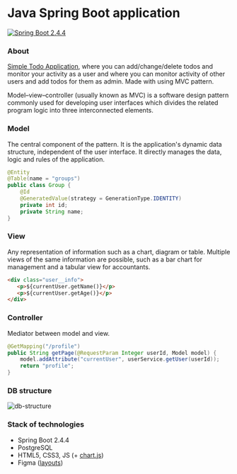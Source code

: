 # Java Spring Boot application
[![Spring Boot 2.4.4](https://img.shields.io/badge/spring%20boot-2.4.4-brightgreen)](https://spring.io/projects/spring-boot)
### About
[Simple Todo Application](https://todo--spring--boot.herokuapp.com/registration), where you can add/change/delete todos and monitor your activity as a user and where you can monitor activity of other users and add todos for them as admin. Made with using MVC pattern.

Model–view–controller (usually known as MVC) is a software design pattern commonly used for developing user interfaces which divides the related program logic into three interconnected elements.

### Model
The central component of the pattern. It is the application's dynamic data structure, independent of the user interface. It directly manages the data, logic and rules of the application.
```java
@Entity
@Table(name = "groups")
public class Group {
    @Id
    @GeneratedValue(strategy = GenerationType.IDENTITY)
    private int id;
    private String name;
}
```
### View
Any representation of information such as a chart, diagram or table. Multiple views of the same information are possible, such as a bar chart for management and a tabular view for accountants.
```html
<div class="user__info">
   <p>${currentUser.getName()}</p>
   <p>${currentUser.getAge()}</p>
</div>
```
### Controller
Mediator between model and view.
```java
@GetMapping("/profile")
public String getPage(@RequestParam Integer userId, Model model) {
    model.addAttribute("currentUser", userService.getUser(userId));
    return "profile";
}
```
### DB structure 
![db-structure](https://sun9-34.userapi.com/impg/PGQqoLtW_pvtZZJ_rFb3aj4SMArISk1V_sfO9g/klT62yot9vs.jpg?size=925x558&quality=96&sign=b85765a007a9b831458dab3889978298&type=album)
### Stack of technologies 
* Spring Boot 2.4.4
* PostgreSQL
* HTML5, CSS3, JS (+ [chart.js](https://www.chartjs.org/))
* Figma ([layouts](https://www.figma.com/file/laW5XOXLXdCdLVt1Ma4DXa/Semester-Work))
